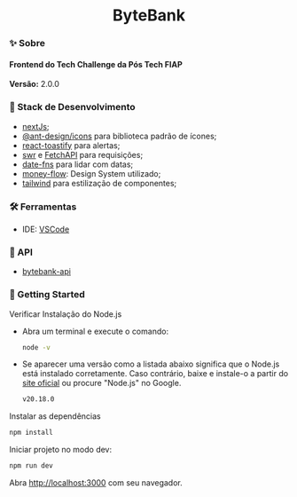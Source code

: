 <h1 align="center">ByteBank</h1>

### ✨ Sobre

<h4>Frontend do Tech Challenge da Pós Tech FIAP</h4>

<b>Versão:</b> 2.0.0

### 📌 Stack de Desenvolvimento

- [nextJs](https://nextjs.org/);
- [@ant-design/icons](https://ant.design/components/icon) para biblioteca padrão de ícones;
- [react-toastify](https://fkhadra.github.io/react-toastify/introduction/) para alertas;
- [swr](https://swr.vercel.app/pt-BR) e [FetchAPI](https://developer.mozilla.org/en-US/docs/Web/API/Fetch_API) para requisições;
- [date-fns](https://date-fns.org/) para lidar com datas;
- [money-flow](https://github.com/beatrizsantiago/money-flow): Design System utilizado;
- [tailwind](https://tailwindcss.com/) para estilização de componentes;

### 🛠 Ferramentas
- IDE: [VSCode](https://code.visualstudio.com/)

### 🎲 API
- [bytebank-api](https://github.com/beatrizsantiago/bytebank-api)

### 🎯 Getting Started

Verificar Instalação do Node.js

- Abra um terminal e execute o comando:
    
  ```bash
  node -v
  ```
    
- Se aparecer uma versão como a listada abaixo significa que o Node.js está instalado corretamente. Caso contrário, baixe e instale-o a partir do [site oficial](https://nodejs.dev/en/learn/) ou procure "Node.js" no Google.
    
  ```bash
  v20.18.0
  ```

Instalar as dependências

```bash
npm install
```

Iniciar projeto no modo dev:

```bash
npm run dev
```

Abra [http://localhost:3000](http://localhost:3000) com seu navegador.
